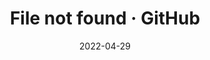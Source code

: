---
title: File not found · GitHub
date: 2022-04-29
src_link: https://www.notion.so/obsidian-plugins-categorization-plugins-md-at-main-ramisedhom-obsidian-plugins-categorization-f4534e866cf94a669c1d35512d0c38e9
src_date: '2022-04-29 07:17:00'
gold_link: https://github.com/ramisedhom/obsidian-plugins-categorization/blob/main/plugins.md
gold_link_hash: 8eeebb604c045b8fa764b8991bc3d85e
tags:
- '#host_github_com'
---